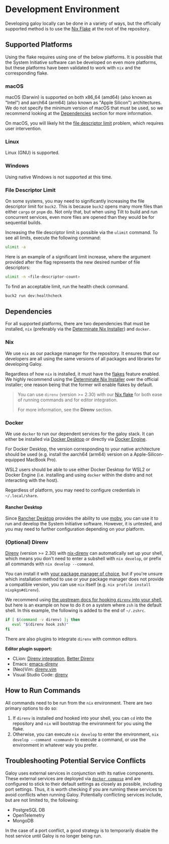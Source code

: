 # Development Environment

Developing galoy locally can be done in a variety of ways, but the officially supported method is to use the [Nix Flake](../flake.nix)
at the root of the repository.

## Supported Platforms

Using the flake requires using one of the below platforms.
It is possible that the System Initiative software can be developed on even more platforms, but these platforms have
been validated to work with `nix` and the corresponding flake.

### macOS

macOS (Darwin) is supported on both x86_64 (amd64) (also known as "Intel") and aarch64 (arm64) (also known as
"Apple Silicon") architectures.
We do not specify the minimum version of macOS that must be used, so we recommend looking at the [Dependencies](#dependences)
section for more information.

On macOS, you will likely hit the [file descriptor limit](#file-descriptor-limit) problem, which requires user intervention.

### Linux

Linux (GNU) is supported.

### Windows

Using native Windows is not supported at this time.

### File Descriptor Limit

On some systems, you may need to significantly increasing the file descriptor limit for `buck2`.
This is because `buck2` opens many more files than either `cargo` or `pnpm` do.
Not only that, but when using Tilt to build and run concurrent services, even more files are opened than they would be for sequential builds.

Increasing the file descriptor limit is possible via the `ulimit` command.
To see all limits, execute the following command:

```bash
ulimit -a
```

Here is an example of a significant limit increase, where the argument provided after the flag represents the new desired number of file descriptors:

```bash
ulimit -n <file-descriptor-count>
```

To find an acceptable limit, run the health check command.

```bash
buck2 run dev:healthcheck
```

## Dependencies

For all supported platforms, there are two dependencies that must be installed, `nix` (preferably via the [Determinate Nix Installer](https://github.com/DeterminateSystems/nix-installer)) and `docker`.

### Nix

We use `nix` as our package manager for the repository.
It ensures that our developers are all using the same versions of all packages and libraries for developing Galoy.

Regardless of how `nix` is installed, it must have the [flakes](https://nixos.wiki/wiki/Flakes) feature enabled.
We highly recommend using the [Determinate Nix Installer](https://github.com/DeterminateSystems/nix-installer) over the
official installer; one reason being that the former will enable flakes by default.

> You can use `direnv` (version >= 2.30) with our [Nix flake](../flake.nix) for both ease of running commands
> and for editor integration.
>
> For more information, see the **Direnv** section.

### Docker

We use `docker` to run our dependent services for the galoy stack.
It can either be installed via [Docker Desktop](https://www.docker.com/products/docker-desktop/) or
directly via [Docker Engine](https://docs.docker.com/engine/).

For Docker Desktop, the version corresponding to your native architecture should be used (e.g. install the aarch64
(arm64) version on a Apple-Silicon-equipped MacBook Pro).

WSL2 users should be able to use either Docker Desktop for WSL2 or Docker Engine (i.e. installing and using
`docker` within the distro and not interacting with the host).

Regardless of platform, you may need to configure credentials in `~/.local/share`.

#### Rancher Desktop

Since [Rancher Desktop](https://rancherdesktop.io/) provides the ability to use [moby](https://github.com/moby/moby),
you can use it to run and develop the System Initiative software.
However, it is untested, and you may need to further configuration depending on your platform.

### (Optional) Direnv

[Direnv](https://direnv.net/) (version >= 2.30) with [nix-direnv](https://github.com/nix-community/nix-direnv) can
automatically set up  your shell, which means you don't need to enter a subshell with `nix develop`, or prefix all
commands with `nix develop --command`.

You can install it with [your package manager of choice](https://direnv.net/docs/installation.html), but if you're
unsure which installation method to use or your package manager does not provide a compatible version, you
can use `nix` itself (e.g. `nix profile install nixpkgs#direnv`).

We recommend using [the upstream docs for hooking `direnv` into your shell](https://direnv.net/docs/hook.html), but here
is an example on how to do it on a system where `zsh` is the default shell.
In this example, the following is added to the end of `~/.zshrc`.

```zsh
if [ $(command -v direnv) ]; then
   eval "$(direnv hook zsh)"
fi
```

There are also plugins to integrate `direnv` with common editors.

**Editor plugin support:**

- CLion: [Direnv integration](https://plugins.jetbrains.com/plugin/15285-direnv-integration),
  [Better Direnv](https://plugins.jetbrains.com/plugin/19275-better-direnv)
- Emacs: [emacs-direnv](https://github.com/wbolster/emacs-direnv)
- (Neo)Vim: [direnv.vim](https://github.com/direnv/direnv.vim)
- Visual Studio Code: [direnv](https://marketplace.visualstudio.com/items?itemName=mkhl.direnv)

## How to Run Commands

All commands need to be run from the `nix` environment.
There are two primary options to do so:

1. If `direnv` is installed _and_ hooked into your shell, you can `cd` into
   the repository and `nix` will bootstrap the environment for you using the flake.
2. Otherwise, you can execute `nix develop` to enter the environment, `nix develop --command <command>` to
   execute a command, or use the environment in whatever way you prefer.

## Troubleshooting Potential Service Conflicts

Galoy uses external services in conjunction with its native components.
These external services are deployed via [`docker compose`](https://docs.docker.com/compose/) and are configured to stick to their default settings as
closely as possible, including port settings.
Thus, it is worth checking if you are running these services to avoid conflicts when running Galoy.
Potentially conflicting services include, but are not limited to, the following:

* PostgreSQL DB
* OpenTelemetry
* MongoDB

In the case of a port conflict, a good strategy is to temporarily disable the host service until Galoy is no longer being
run.
